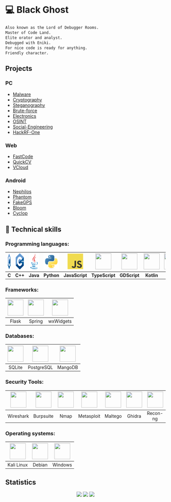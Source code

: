 # 💻 **Black Ghost**

```
Also known as the Lord of Debugger Rooms. 
Master of Code Land. 
Elite orator and analyst.
Debugged with Eniki.
For nice code is ready for anything. 
Friendly character.
```
## Projects

### PC

- [Malware](https://github.com/BlackGhost0051/Malware)
- [Cryptography](https://github.com/BlackGhost0051/Cryptography)
- [Steganography](https://github.com/BlackGhost0051/Steganography)
- [Brute-force](https://github.com/BlackGhost0051/Brute-force)
- [Electronics](https://github.com/BlackGhost0051/Electronics)
- [OSINT](https://github.com/BlackGhost0051/OSINT)
- [Social-Engineering](https://github.com/BlackGhost0051/Social-Engineering)
- [HackRF-One](https://github.com/BlackGhost0051/HackRF-One)

### Web

- [FastCode](https://github.com/BlackGhost0051/FastCode)
- [QuickCV](https://github.com/BlackGhost0051/QuickCV)
- [VCloud](https://github.com/BlackGhost0051/VCloud)

### Android

- [Nephilos](https://github.com/BlackGhost0051/Nephilos)
- [Phantom](https://github.com/BlackGhost0051/Phantom)
- [FakeGPS](https://github.com/BlackGhost0051/FakeGPS)
- [Bloom](https://github.com/BlackGhost0051/Bloom)
- [Cyclop](https://github.com/BlackGhost0051/Cyclop)


## 🔧 **Technical skills**

### **Programming languages:** 

| <img src="https://github.com/devicons/devicon/blob/master/icons/c/c-original.svg" width="50" height="50"/> | <img src="https://github.com/devicons/devicon/blob/master/icons/cplusplus/cplusplus-original.svg" width="50" height="50"/> | <img src="https://github.com/devicons/devicon/blob/master/icons/java/java-original.svg" width="50" height="50"/> | <img src="https://github.com/devicons/devicon/blob/master/icons/python/python-original.svg" width="50" height="50"/> | <img src="https://github.com/devicons/devicon/blob/master/icons/javascript/javascript-original.svg" width="50" height="50"/> | <img src="https://upload.wikimedia.org/wikipedia/commons/f/f5/Typescript.svg" width="50" height="50"/> |<img src="https://godotengine.org/assets/favicon.svg" width="50" height="50"/>| <img src="https://upload.wikimedia.org/wikipedia/commons/0/06/Kotlin_Icon.svg" width="50" height="50"/> | <img src="https://upload.wikimedia.org/wikipedia/commons/d/d2/C_Sharp_Logo_2023.svg" width="50" height="50" /> |
|:--:|:--:|:--:|:--:|:--:|:--:|:------------:|:-----------------------------------------------------------------------------------------------------------:|:-------------------------------------------------------------------------------------------------------------:|
| **C** | **C++** | **Java** | **Python** | **JavaScript** | **TypeScript**| **GDScript** |                                                 **Kotlin**                                                  |                                                    **C#**                                                     |


### **Frameworks:**

|<img src="https://flask.palletsprojects.com/en/stable/_static/flask-vertical.png" width="50" height="50"/>| <img src="https://spring.io/favicon.svg?v=96334d577af708644f6f0495dd1c7bc8" width="50" height="50"/> | <img src="https://wxwidgets.org/assets/ico/favicon.ico" width="50" height="50"/> |
|:--:|:--:|:--------------------------------------------------------------------------------:|
| Flask | Spring |                                    wxWidgets                                     |

### **Databases:**

|<img src="https://www.sqlite.org/images/sqlite370_banner.svg" width="50" height="50"/>|<img src="https://www.postgresql.org/media/img/about/press/elephant.png" width="50" height="50"/>|<img src="https://www.mongodb.com/assets/images/global/favicon.ico" width="50" height="50"/>|
| :--: | :--: | :--: |
| SQLite | PostgreSQL | MangoDB |

### **Security Tools:** 

| <img src="https://www.kali.org/images/tool-logo-wireshark.svg" width="50" height="50"/> | <img src="https://www.kali.org/tools/burpsuite/images/burpsuite-logo.svg" width="50" height="50"/> | <img src="https://www.kali.org/images/tool-logo-nmap.svg" width="50" height="50"/> | <img src="https://www.kali.org/images/tool-logo-metasploit.svg" width="50" height="50"/> | <img src="https://www.kali.org/images/tool-logo-maltego.svg" width="50" height="50"/>| <img src="https://upload.wikimedia.org/wikipedia/commons/thumb/f/f6/Ghidra_logo.svg/120px-Ghidra_logo.svg.png" width="50" height="50"/> | <img src="https://www.kali.org/tools/recon-ng/images/recon-ng-logo.svg" width="50" height="50"/> |
| :--: | :--: | :--: | :--: | :--: | :--: | :--: |
| Wireshark | Burpsuite | Nmap | Metasploit | Maltego | Ghidra | Recon-ng |



### **Operating systems:**

| <img src="https://www.kali.org/images/kali-logo.svg" width="50" height="50"/> | <img src="https://www.debian.org/Pics/openlogo-50.png" width="50" height="50"/> | <img src="https://assets.ubuntu.com/v1/183c7231-windows_logo.svg" width="50" height="50"/> |
| :--: | :--: | :--: |
| Kali Linux | Debian | Windows |

## Statistics

<div align="center">
  <img src="http://github-profile-summary-cards.vercel.app/api/cards/profile-details?username=BlackGhost0051&theme=github_dark"/> 
  <img src="https://github-profile-summary-cards.vercel.app/api/cards/repos-per-language?username=BlackGhost0051&theme=github_dark"/>  
  <img src="http://github-profile-summary-cards.vercel.app/api/cards/stats?username=BlackGhost0051&theme=github_dark"/>
</div>

